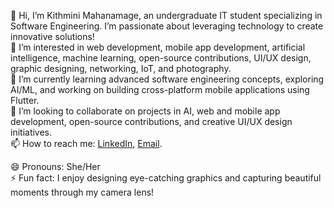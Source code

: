 👋 Hi, I’m Kithmini Mahanamage, an undergraduate IT student specializing in Software Engineering. I’m passionate about leveraging technology to create innovative solutions!  
👀 I’m interested in web development, mobile app development, artificial intelligence, machine learning, open-source contributions, UI/UX design, graphic designing, networking, IoT, and photography.  
🌱 I’m currently learning advanced software engineering concepts, exploring AI/ML, and working on building cross-platform mobile applications using Flutter.  
💞️ I’m looking to collaborate on projects in AI, web and mobile app development, open-source contributions, and creative UI/UX design initiatives.  
📫 How to reach me: [LinkedIn](https://www.linkedin.com/in/kithmini-mahanamage/), [Email](kithminimahanamage@gmail.com).  

😄 Pronouns: She/Her  
⚡ Fun fact: I enjoy designing eye-catching graphics and capturing beautiful moments through my camera lens!





<!---
kithmini-mahanamage/kithmini-mahanamage is a ✨ special ✨ repository because its `README.md` (this file) appears on your GitHub profile.
You can click the Preview link to take a look at your changes.
--->
